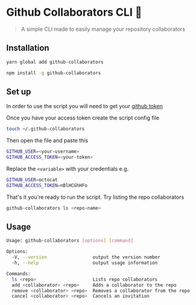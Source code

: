 # Github Collaborators CLI 🤖

> A simple CLI made to easily manage your repository collaborators

## Installation

```sh
yarn global add github-collaborators

npm install -g github-collaborators
```

## Set up

In order to use the script you will need to get your [github token](https://help.github.com/en/github/authenticating-to-github/creating-a-personal-access-token-for-the-command-line)

Once you have your access token create the script config file

```sh
touch ~/.github-collaborators
```

Then open the file and paste this

```sh
GITHUB_USER=<your-username>
GITHUB_ACCESS_TOKEN=<your-token>
```

Replace the `<variable>` with your credentials e.g.

```sh
GITHUB_USER=octocat
GITHUB_ACCESS_TOKEN=nBlHCGhHFo
```

That's it you're ready to run the script. Try listing the repo collaborators

```sh
github-collaborators ls <repo-name>
```

## Usage

```sh
Usage: github-collaborators [options] [command]

Options:
  -V, --version                 output the version number
  -h, --help                    output usage information

Commands:
  ls <repo>                     Lists repo collaborators
  add <collaborator> <repo>     Adds a collaborator to the repo
  remove <collaborator> <repo>  Removes a collaborator from the repo
  cancel <collaborator> <repo>  Cancels an invitation
```
